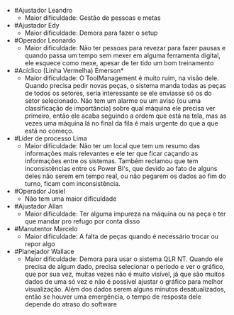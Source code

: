 - #Ajustador Leandro
	- Maior dificuldade: Gestão de pessoas e metas
- #Ajustador Edy
	- Maior dificuldade: Demora para fazer o setup
- #Operador Leonardo
	- Maior dificuldade: Não ter pessoas para revezar para fazer pausas e quando passa um tempo sem mexer em alguma ferramenta digital, ele esquece como mexe, apesar de ter tido um bom treinamento
- #Acíclico (Linha Vermelha) Emerson*
	- Maior dificuldade: O ToolManagement é muito ruim, na visão dele. Quando precisa pedir novas peças, o sistema manda todas as peças de todos os setores, seria interessante se ele enviasse só os do setor selecionado. Não tem um alarme ou um aviso (ou uma classificação de importância) sobre qual máquina ele precisa ver primeiro, então ele acaba seguindo a ordem que está na tela, mas as vezes uma máquina lá no final da fila é mais urgente do que a que está no começo.
- #Líder de processo Lima
	- Maior dificuldade: Não ter um local que tem um resumo das informações mais relevantes e ele ter que ficar caçando as informações entre os sistemas. Também reclamou que tem inconsistências entre os Power BI's, que devido ao fato de alguns deles não serem em tempo real, ou não pegarem os dados ao fim do turno, ficam com inconsistência.
- #Operador Josiel
	- Não tem uma maior dificuldade
- #Ajustador Allan
	- Maior dificuldade: Ter alguma impureza na máquina ou na peça e ter que mandar pro refugo por conta disso
- #Manutentor Marcelo
	- Maior dificuldade: A falta de peças quando é necessário trocar ou repor algo
- #Planejador Wallace
	- Maior dificuldade: Demora para usar o sistema QLR NT. Quando ele precisa de algum dado, precisa selecionar o período e ver o gráfico, que por sua vez, muitas vezes não é muito visível, já que são muitos dados de uma só vez e não é possível ajustar o gráfico para melhor visualização. Além dos dados serem alguns minutos desatualizados, então se houver uma emergência, o tempo de resposta dele depende do atraso do software